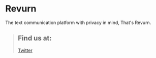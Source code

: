 # Revurn
The text communication platform with privacy in mind, That's Revurn.

> ## Find us at:
> [Twitter](https://twitter.com/Revurn)
